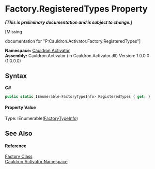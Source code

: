 # Factory.RegisteredTypes Property 
 _**\[This is preliminary documentation and is subject to change.\]**_

\[Missing <summary> documentation for "P:Cauldron.Activator.Factory.RegisteredTypes"\]

**Namespace:**&nbsp;<a href="N_Cauldron_Activator">Cauldron.Activator</a><br />**Assembly:**&nbsp;Cauldron.Activator (in Cauldron.Activator.dll) Version: 1.0.0.0 (1.0.0.0)

## Syntax

**C#**<br />
``` C#
public static IEnumerable<FactoryTypeInfo> RegisteredTypes { get; }
```


#### Property Value
Type: IEnumerable(<a href="T_Cauldron_Activator_FactoryTypeInfo">FactoryTypeInfo</a>)

## See Also


#### Reference
<a href="T_Cauldron_Activator_Factory">Factory Class</a><br /><a href="N_Cauldron_Activator">Cauldron.Activator Namespace</a><br />